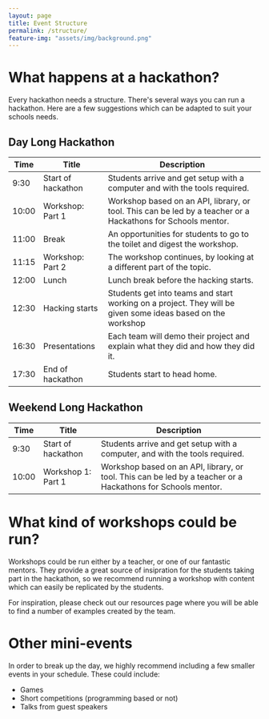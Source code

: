 ```yaml
---
layout: page
title: Event Structure
permalink: /structure/
feature-img: "assets/img/background.png"
---
```

# What happens at a hackathon?
Every hackathon needs a structure. There's several ways you can run a hackathon. Here are a few suggestions which can be adapted to suit your schools needs.

## Day Long Hackathon

|Time|Title|Description|
|-----|----|-----------|
|9:30|Start of hackathon|Students arrive and get setup with a computer and with the tools required.
|10:00|Workshop: Part 1|Workshop based on an API, library, or tool. This can be led by a teacher or a Hackathons for Schools mentor.|
|11:00|Break|An opportunities for students to go to the toilet and digest the workshop.|
|11:15|Workshop: Part 2|The workshop continues, by looking at a different part of the topic.
|12:00|Lunch|Lunch break before the hacking starts.|
|12:30|Hacking starts|Students get into teams and start working on a project. They will be given some ideas based on the workshop|
|16:30|Presentations|Each team will demo their project and explain what they did and how they did it.|
|17:30|End of hackathon|Students start to head home.|

## Weekend Long Hackathon

|Time|Title|Description|
|----|-----|-----------|
|9:30|Start of hackathon|Students arrive and get setup with a computer, and with the tools required.|
|10:00|Workshop 1: Part 1| Workshop based on an API, library, or tool. This can be led by a teacher or a Hackathons for Schools mentor.|

# What kind of workshops could be run?
Workshops could be run either by a teacher, or one of our fantastic mentors. They provide a great source of insipration for the students taking part in the hackathon, so we recommend running a workshop with content which can easily be replicated by the students.

For inspiration, please check out our resources page where you will be able to find a number of examples created by the team.

# Other mini-events
In order to break up the day, we highly recommend including a few smaller events in your schedule. These could include:
- Games
- Short competitions (programming based or not)
- Talks from guest speakers